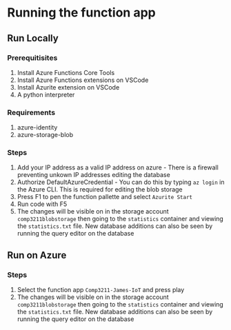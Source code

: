 # Running the function app

## Run Locally

### Prerequitisites
1. Install Azure Functions Core Tools
2. Install Azure Functions extensions on VSCode
3. Install Azurite extension on VSCode
4. A python interpreter

### Requirements
1. azure-identity
2. azure-storage-blob

### Steps
1. Add your IP address as a valid IP address on azure - There is a firewall preventing unkown IP addresses editing the database
2. Authorize DefaultAzureCredential - You can do this by typing `az login` in the Azure CLI. This is required for editing the blob storage
3. Press F1 to pen the function pallette and select `Azurite Start`
4. Run code with F5
5. The changes will be visible on in the storage account `comp3211blobstorage` then going to the `statistics` container and viewing the `statistics.txt` file. New database additions can also be seen by running the query editor on the database

## Run on Azure

### Steps
1. Select the function app `Comp3211-James-IoT` and press play
2. The changes will be visible on in the storage account `comp3211blobstorage` then going to the `statistics` container and viewing the `statistics.txt` file. New database additions can also be seen by running the query editor on the database